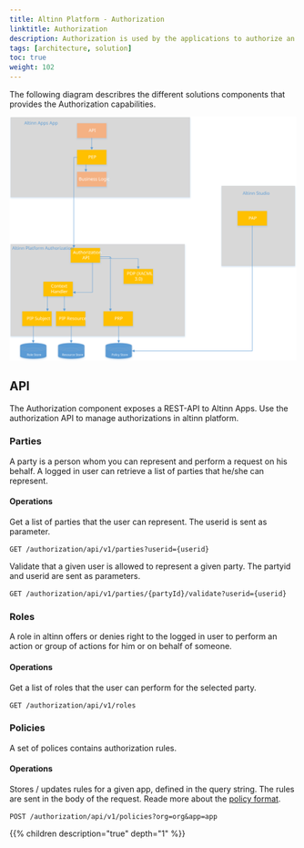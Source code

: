 ```yaml
---
title: Altinn Platform - Authorization
linktitle: Authorization
description: Authorization is used by the applications to authorize an action requested by the logged in user on a given resource and to retreive policy information.
tags: [architecture, solution]
toc: true
weight: 102
---
```




The following diagram describres the different solutions components that provides the Authorization capabilities.

![Authorization Solution components](authorization_solution_components.svg "Authorization solution components")



## API
The Authorization component exposes a REST-API to Altinn Apps.
Use the authorization API to manage authorizations in altinn platform.

### Parties
A party is a person whom  you can represent and perform a request on his behalf. A logged in user can retrieve a list of parties that he/she can represent.

#### Operations

Get a list of parties that the user can represent. The userid is sent as parameter.

```http
GET /authorization/api/v1/parties?userid={userid}
```

Validate that a given user is allowed to represent a given party. The partyid and userid are sent as parameters.

```http
GET /authorization/api/v1/parties/{partyId}/validate?userid={userid}
```

### Roles
A role in altinn offers or denies right to the logged in user to perform an action or group of actions for him or on behalf of someone. 

#### Operations
Get a list of roles that the user can perform for the selected party.

```http
GET /authorization/api/v1/roles
```

### Policies
A set of polices contains authorization rules. 

#### Operations
Stores / updates rules for a given app, defined in the query string.
The rules are sent in the body of the request. Reade more about the [policy format](prp).

```http
POST /authorization/api/v1/policies?org=org&app=app
```

{{% children description="true" depth="1" %}}